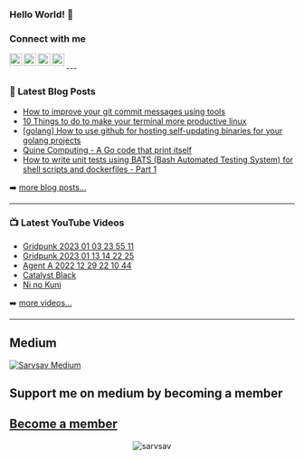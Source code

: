 ### Hello World! 👋

### Connect with me
<a href="https://www.instagram.com/codingtherightway/">
  <img align="left" alt="CodingTheRightWay's Instagram" width="22px" src="https://raw.githubusercontent.com/hussainweb/hussainweb/main/icons/instagram.png" />
</a>
<a href="https://twitter.com/sarvsav">
  <img align="left" alt="Sarvsav | Twitter" width="22px" src="https://img.icons8.com/color/48/000000/twitter.png" />
</a>
<a href="https://www.linkedin.com/in/sarvsav/">
  <img align="left" alt="Sarvsav's LinkedIN" width="22px" src="https://img.icons8.com/color/48/000000/linkedin.png" />
</a>
<a href="https://medium.com/@sarvsav">
  <img align="left" width="22px" src="https://img.icons8.com/stickers/100/medium-logo.png" />
</a>
<br />
---

### 📕 Latest Blog Posts

<!-- BLOG-POST-LIST:START -->
- [How to improve your git commit messages using tools](http://www.codingtherightway.com/2023/03/how-to-improve-your-git-commit-messages.html)
- [10 Things to do to make your terminal more productive linux](http://www.codingtherightway.com/2023/03/10-things-to-do-to-make-your-terminal.html)
- [[golang] How to use github for hosting self-updating binaries for your golang projects](http://www.codingtherightway.com/2023/01/golang-how-to-use-github-for-hosting.html)
- [Quine Computing - A Go code that print itself](http://www.codingtherightway.com/2022/09/quine-computing-go-code-that-print.html)
- [How to write unit tests using BATS &lpar;Bash Automated Testing System&rpar; for shell scripts and dockerfiles - Part 1](http://www.codingtherightway.com/2022/03/how-to-write-unit-tests-using-bats-bash.html)
<!-- BLOG-POST-LIST:END -->

➡️ [more blog posts...](http://www.codingtherightway.com/)

---
### 📺 Latest YouTube Videos

<!-- YOUTUBE:START -->
- [Gridpunk 2023 01 03 23 55 11](https://www.youtube.com/watch?v=qfMZ0awzf9M)
- [Gridpunk 2023 01 13 14 22 25](https://www.youtube.com/watch?v=xflm7b2cLv0)
- [Agent A 2022 12 29 22 10 44](https://www.youtube.com/watch?v=4C2ax15pM1g)
- [Catalyst Black](https://www.youtube.com/watch?v=3vZjUQ-0pCY)
- [Ni no Kuni](https://www.youtube.com/watch?v=9R8_CoGzs8U)
<!-- YOUTUBE:END -->

➡️ [more videos...](https://www.youtube.com/c/Cyberbitgame2D)

---
## Medium

[![Sarvsav Medium](https://github-readme-medium.vercel.app/?username=sarvsav&limit=1)](https://medium.com/@sarvsav)

## Support me on medium by becoming a member
[Become a member](https://medium.com/@sarvsav/membership)
---

<p align="center"> 
  <img src="https://github-readme-stats.vercel.app/api?username=sarvsav&show_icons=true&theme=discord_old_blurple" alt="sarvsav" />
</p>

<!--
**sarvsav/sarvsav** is a ✨ _special_ ✨ repository because its `README.md` (this file) appears on your GitHub profile.

Here are some ideas to get you started:

- 🔭 I’m currently working on ...
- 🌱 I’m currently learning ...
- 👯 I’m looking to collaborate on ...
- 🤔 I’m looking for help with ...
- 💬 Ask me about ...
- 📫 How to reach me: ...
- 😄 Pronouns: ...
- ⚡ Fun fact: ...
-->

[website]: http://www.codingtherightway.com/

